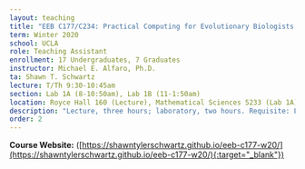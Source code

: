 ```yaml
---
layout: teaching
title: "EEB C177/C234: Practical Computing for Evolutionary Biologists and Ecologists"
term: Winter 2020
school: UCLA
role: Teaching Assistant
enrollment: 17 Undergraduates, 7 Graduates
instructor: Michael E. Alfaro, Ph.D.
ta: Shawn T. Schwartz
lecture: T/Th 9:30-10:45am
section: Lab 1A (8-10:50am), Lab 1B (11-1:50am)
location: Royce Hall 160 (Lecture), Mathematical Sciences 5233 (Lab 1A), Young Hall 1044 (Lab 1B)
description: "Lecture, three hours; laboratory, two hours. Requisite: Life Sciences 1 or 7B. Introduction to fundamental skills needed for manipulation, analysis, and visualization of large data sets. Basic programming and scripting in Python as well as working in shell, regular expressions, and related topics."
order: 2
---
```


<!-- {% assign course_assignments = site.teaching | where:"grouped_by","eeb-c177-winter-2020" %}
<ul>
    {% for item in course_assignments %}
        <li><a href="{{ item.url | relative_url }}">{{ item.title }}</a></li>
    {% endfor %}
</ul> -->

**Course Website:** ([https://shawntylerschwartz.github.io/eeb-c177-w20/](https://shawntylerschwartz.github.io/eeb-c177-w20/){:target="_blank"})